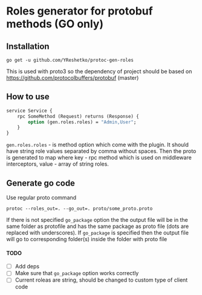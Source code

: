 # Roles generator for protobuf methods (GO only)
## Installation
```
go get -u github.com/YReshetko/protoc-gen-roles
```
This is used with proto3 so the dependency of project should be based on https://github.com/protocolbuffers/protobuf (master)

## How to use
```proto
service Service {
    rpc SomeMethod (Request) returns (Response) {
        option (gen.roles.roles) = "Admin,User";
    }
}
```

```gen.roles.roles``` - is method option which come with the plugin. It should have string role values separated by comma without spaces.
Then the proto is generated to map where key - rpc method which is used on middleware interceptors, value - array of string roles.
 
## Generate go code
Use regular proto command
```
protoc --roles_out=. --go_out=. proto/some_proto.proto
```
If there is not specified ``go_package`` option the the output file will be in the same folder as protofile and has the same package as proto file (dots are replaced with underscores).
If ``go_package`` is specified then the output file will go to corresponding folder(s) inside the folder with proto file


#### TODO
- [ ] Add deps
- [ ] Make sure that ``go_package``  option works correctly
- [ ] Current roleas are string, should be changed to custom type of client code
